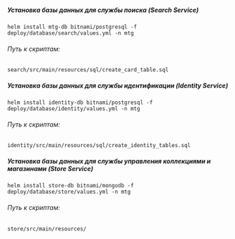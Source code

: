 ##### Установка базы данных для службы поиска (Search Service)
```shell
helm install mtg-db bitnami/postgresql -f deploy/database/search/values.yml -n mtg
```
###### Путь к скриптам:
```
search/src/main/resources/sql/create_card_table.sql
```

##### Установка базы данных для службы идентификации (Identity Service)
```shell
helm install identity-db bitnami/postgresql -f deploy/database/identity/values.yml -n mtg
```
###### Путь к скриптам:
```
identity/src/main/resources/sql/create_identity_tables.sql
```

##### Установка базы данных для службы управления коллекциями и магазинами (Store Service)
```shell
helm install store-db bitnami/mongodb -f deploy/database/store/values.yml -n mtg
```
###### Путь к скриптам:
```
store/src/main/resources/
```
